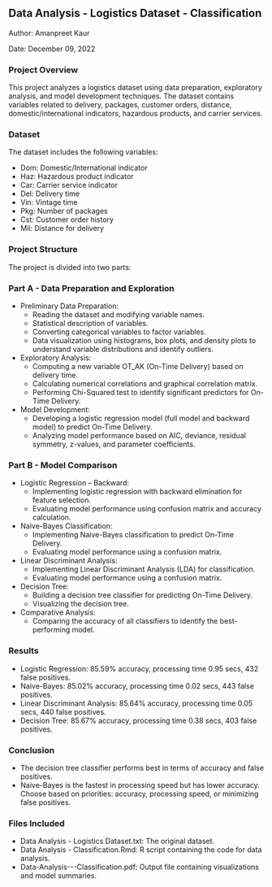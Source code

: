 ## Data Analysis - Logistics Dataset - Classification

Author: Amanpreet Kaur

Date: December 09, 2022

### Project Overview
This project analyzes a logistics dataset using data preparation, exploratory analysis, and model development techniques. The dataset contains variables related to delivery, packages, customer orders, distance, domestic/international indicators, hazardous products, and carrier services.

### Dataset
The dataset includes the following variables:
- Dom: Domestic/International indicator
- Haz: Hazardous product indicator
- Car: Carrier service indicator
- Del: Delivery time
- Vin: Vintage time
- Pkg: Number of packages
- Cst: Customer order history
- Mil: Distance for delivery

### Project Structure
The project is divided into two parts:

### Part A - Data Preparation and Exploration
- Preliminary Data Preparation:
  - Reading the dataset and modifying variable names.
  - Statistical description of variables.
  - Converting categorical variables to factor variables.
  - Data visualization using histograms, box plots, and density plots to understand variable distributions and identify outliers.
- Exploratory Analysis:
  - Computing a new variable OT_AK (On-Time Delivery) based on delivery time.
  - Calculating numerical correlations and graphical correlation matrix.
  - Performing Chi-Squared test to identify significant predictors for On-Time Delivery.
- Model Development:
  - Developing a logistic regression model (full model and backward model) to predict On-Time Delivery.
  - Analyzing model performance based on AIC, deviance, residual symmetry, z-values, and parameter coefficients.

### Part B - Model Comparison
- Logistic Regression – Backward:
  - Implementing logistic regression with backward elimination for feature selection.
  - Evaluating model performance using confusion matrix and accuracy calculation.
- Naive-Bayes Classification:
  - Implementing Naive-Bayes classification to predict On-Time Delivery.
  - Evaluating model performance using a confusion matrix.
- Linear Discriminant Analysis:
  - Implementing Linear Discriminant Analysis (LDA) for classification.
  - Evaluating model performance using a confusion matrix.
- Decision Tree:
  - Building a decision tree classifier for predicting On-Time Delivery.
  - Visualizing the decision tree.
- Comparative Analysis:
  - Comparing the accuracy of all classifiers to identify the best-performing model.

### Results
- Logistic Regression: 85.59% accuracy, processing time 0.95 secs, 432 false positives.
- Naive-Bayes: 85.02% accuracy, processing time 0.02 secs, 443 false positives.
- Linear Discriminant Analysis: 85.64% accuracy, processing time 0.05 secs, 440 false positives.
- Decision Tree: 85.67% accuracy, processing time 0.38 secs, 403 false positives.

### Conclusion
- The decision tree classifier performs best in terms of accuracy and false positives. 
- Naive-Bayes is the fastest in processing speed but has lower accuracy.
Choose based on priorities: accuracy, processing speed, or minimizing false positives.

### Files Included
- Data Analysis - Logistics Dataset.txt: The original dataset.
- Data Analysis - Classification.Rmd: R script containing the code for data analysis.
- Data-Analysis---Classification.pdf: Output file containing visualizations and model summaries.
